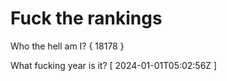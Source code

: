 # Fuck the rankings

Who the hell am I?
{ 18178 }

What fucking year is it?
[ 2024-01-01T05:02:56Z ]
